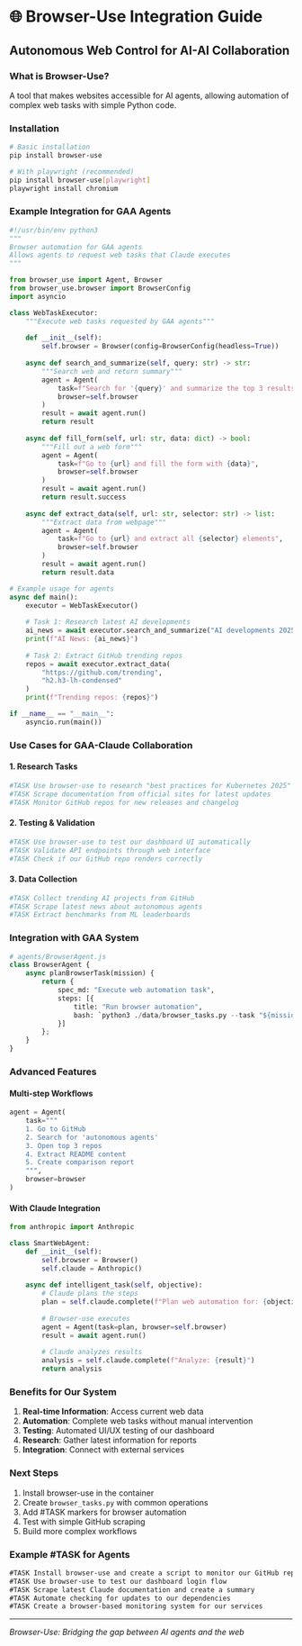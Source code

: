# 🌐 Browser-Use Integration Guide
## Autonomous Web Control for AI-AI Collaboration

### What is Browser-Use?
A tool that makes websites accessible for AI agents, allowing automation of complex web tasks with simple Python code.

### Installation
```bash
# Basic installation
pip install browser-use

# With playwright (recommended)
pip install browser-use[playwright]
playwright install chromium
```

### Example Integration for GAA Agents

```python
#!/usr/bin/env python3
"""
Browser automation for GAA agents
Allows agents to request web tasks that Claude executes
"""

from browser_use import Agent, Browser
from browser_use.browser import BrowserConfig
import asyncio

class WebTaskExecutor:
    """Execute web tasks requested by GAA agents"""
    
    def __init__(self):
        self.browser = Browser(config=BrowserConfig(headless=True))
        
    async def search_and_summarize(self, query: str) -> str:
        """Search web and return summary"""
        agent = Agent(
            task=f"Search for '{query}' and summarize the top 3 results",
            browser=self.browser
        )
        result = await agent.run()
        return result
    
    async def fill_form(self, url: str, data: dict) -> bool:
        """Fill out a web form"""
        agent = Agent(
            task=f"Go to {url} and fill the form with {data}",
            browser=self.browser
        )
        result = await agent.run()
        return result.success
    
    async def extract_data(self, url: str, selector: str) -> list:
        """Extract data from webpage"""
        agent = Agent(
            task=f"Go to {url} and extract all {selector} elements",
            browser=self.browser
        )
        result = await agent.run()
        return result.data

# Example usage for agents
async def main():
    executor = WebTaskExecutor()
    
    # Task 1: Research latest AI developments
    ai_news = await executor.search_and_summarize("AI developments 2025")
    print(f"AI News: {ai_news}")
    
    # Task 2: Extract GitHub trending repos
    repos = await executor.extract_data(
        "https://github.com/trending",
        "h2.h3-lh-condensed"
    )
    print(f"Trending repos: {repos}")

if __name__ == "__main__":
    asyncio.run(main())
```

### Use Cases for GAA-Claude Collaboration

#### 1. Research Tasks
```python
#TASK Use browser-use to research "best practices for Kubernetes 2025"
#TASK Scrape documentation from official sites for latest updates
#TASK Monitor GitHub repos for new releases and changelog
```

#### 2. Testing & Validation
```python
#TASK Use browser-use to test our dashboard UI automatically
#TASK Validate API endpoints through web interface
#TASK Check if our GitHub repo renders correctly
```

#### 3. Data Collection
```python
#TASK Collect trending AI projects from GitHub
#TASK Scrape latest news about autonomous agents
#TASK Extract benchmarks from ML leaderboards
```

### Integration with GAA System

```python
# agents/BrowserAgent.js
class BrowserAgent {
    async planBrowserTask(mission) {
        return {
            spec_md: "Execute web automation task",
            steps: [{
                title: "Run browser automation",
                bash: `python3 ./data/browser_tasks.py --task "${mission}"`
            }]
        };
    }
}
```

### Advanced Features

#### Multi-step Workflows
```python
agent = Agent(
    task="""
    1. Go to GitHub
    2. Search for 'autonomous agents'
    3. Open top 3 repos
    4. Extract README content
    5. Create comparison report
    """,
    browser=browser
)
```

#### With Claude Integration
```python
from anthropic import Anthropic

class SmartWebAgent:
    def __init__(self):
        self.browser = Browser()
        self.claude = Anthropic()
    
    async def intelligent_task(self, objective):
        # Claude plans the steps
        plan = self.claude.complete(f"Plan web automation for: {objective}")
        
        # Browser-use executes
        agent = Agent(task=plan, browser=self.browser)
        result = await agent.run()
        
        # Claude analyzes results
        analysis = self.claude.complete(f"Analyze: {result}")
        return analysis
```

### Benefits for Our System

1. **Real-time Information**: Access current web data
2. **Automation**: Complete web tasks without manual intervention
3. **Testing**: Automated UI/UX testing of our dashboard
4. **Research**: Gather latest information for reports
5. **Integration**: Connect with external services

### Next Steps

1. Install browser-use in the container
2. Create `browser_tasks.py` with common operations
3. Add #TASK markers for browser automation
4. Test with simple GitHub scraping
5. Build more complex workflows

### Example #TASK for Agents

```markdown
#TASK Install browser-use and create a script to monitor our GitHub repo stars
#TASK Use browser-use to test our dashboard login flow
#TASK Scrape latest Claude documentation and create a summary
#TASK Automate checking for updates to our dependencies
#TASK Create a browser-based monitoring system for our services
```

---
*Browser-Use: Bridging the gap between AI agents and the web*